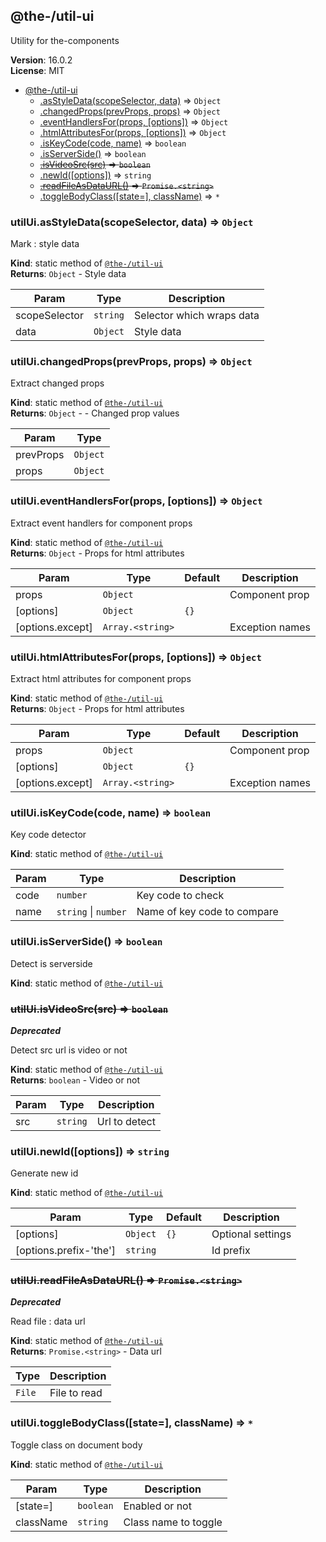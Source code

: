 <!--- Code generated by @the-/script-doc. DO NOT EDIT. -->

<a name="module_@the-/util-ui"></a>

## @the-/util-ui
Utility for the-components

**Version**: 16.0.2  
**License**: MIT  

* [@the-/util-ui](#module_@the-/util-ui)
    * [.asStyleData(scopeSelector, data)](#module_@the-/util-ui.asStyleData) ⇒ <code>Object</code>
    * [.changedProps(prevProps, props)](#module_@the-/util-ui.changedProps) ⇒ <code>Object</code>
    * [.eventHandlersFor(props, [options])](#module_@the-/util-ui.eventHandlersFor) ⇒ <code>Object</code>
    * [.htmlAttributesFor(props, [options])](#module_@the-/util-ui.htmlAttributesFor) ⇒ <code>Object</code>
    * [.isKeyCode(code, name)](#module_@the-/util-ui.isKeyCode) ⇒ <code>boolean</code>
    * [.isServerSide()](#module_@the-/util-ui.isServerSide) ⇒ <code>boolean</code>
    * ~~[.isVideoSrc(src)](#module_@the-/util-ui.isVideoSrc) ⇒ <code>boolean</code>~~
    * [.newId([options])](#module_@the-/util-ui.newId) ⇒ <code>string</code>
    * ~~[.readFileAsDataURL()](#module_@the-/util-ui.readFileAsDataURL) ⇒ <code>Promise.&lt;string&gt;</code>~~
    * [.toggleBodyClass([state&#x3D;], className)](#module_@the-/util-ui.toggleBodyClass) ⇒ <code>\*</code>

<a name="module_@the-/util-ui.asStyleData"></a>

### utilUi.asStyleData(scopeSelector, data) ⇒ <code>Object</code>
Mark  : style data

**Kind**: static method of [<code>@the-/util-ui</code>](#module_@the-/util-ui)  
**Returns**: <code>Object</code> - Style data  

| Param | Type | Description |
| --- | --- | --- |
| scopeSelector | <code>string</code> | Selector which wraps data |
| data | <code>Object</code> | Style data |

<a name="module_@the-/util-ui.changedProps"></a>

### utilUi.changedProps(prevProps, props) ⇒ <code>Object</code>
Extract changed props

**Kind**: static method of [<code>@the-/util-ui</code>](#module_@the-/util-ui)  
**Returns**: <code>Object</code> - - Changed prop values  

| Param | Type |
| --- | --- |
| prevProps | <code>Object</code> | 
| props | <code>Object</code> | 

<a name="module_@the-/util-ui.eventHandlersFor"></a>

### utilUi.eventHandlersFor(props, [options]) ⇒ <code>Object</code>
Extract event handlers for component props

**Kind**: static method of [<code>@the-/util-ui</code>](#module_@the-/util-ui)  
**Returns**: <code>Object</code> - Props for html attributes  

| Param | Type | Default | Description |
| --- | --- | --- | --- |
| props | <code>Object</code> |  | Component prop |
| [options] | <code>Object</code> | <code>{}</code> |  |
| [options.except] | <code>Array.&lt;string&gt;</code> |  | Exception names |

<a name="module_@the-/util-ui.htmlAttributesFor"></a>

### utilUi.htmlAttributesFor(props, [options]) ⇒ <code>Object</code>
Extract html attributes for component props

**Kind**: static method of [<code>@the-/util-ui</code>](#module_@the-/util-ui)  
**Returns**: <code>Object</code> - Props for html attributes  

| Param | Type | Default | Description |
| --- | --- | --- | --- |
| props | <code>Object</code> |  | Component prop |
| [options] | <code>Object</code> | <code>{}</code> |  |
| [options.except] | <code>Array.&lt;string&gt;</code> |  | Exception names |

<a name="module_@the-/util-ui.isKeyCode"></a>

### utilUi.isKeyCode(code, name) ⇒ <code>boolean</code>
Key code detector

**Kind**: static method of [<code>@the-/util-ui</code>](#module_@the-/util-ui)  

| Param | Type | Description |
| --- | --- | --- |
| code | <code>number</code> | Key code to check |
| name | <code>string</code> \| <code>number</code> | Name of key code to compare |

<a name="module_@the-/util-ui.isServerSide"></a>

### utilUi.isServerSide() ⇒ <code>boolean</code>
Detect is serverside

**Kind**: static method of [<code>@the-/util-ui</code>](#module_@the-/util-ui)  
<a name="module_@the-/util-ui.isVideoSrc"></a>

### ~~utilUi.isVideoSrc(src) ⇒ <code>boolean</code>~~
***Deprecated***

Detect src url is video or not

**Kind**: static method of [<code>@the-/util-ui</code>](#module_@the-/util-ui)  
**Returns**: <code>boolean</code> - Video or not  

| Param | Type | Description |
| --- | --- | --- |
| src | <code>string</code> | Url to detect |

<a name="module_@the-/util-ui.newId"></a>

### utilUi.newId([options]) ⇒ <code>string</code>
Generate new id

**Kind**: static method of [<code>@the-/util-ui</code>](#module_@the-/util-ui)  

| Param | Type | Default | Description |
| --- | --- | --- | --- |
| [options] | <code>Object</code> | <code>{}</code> | Optional settings |
| [options.prefix-'the'] | <code>string</code> |  | Id prefix |

<a name="module_@the-/util-ui.readFileAsDataURL"></a>

### ~~utilUi.readFileAsDataURL() ⇒ <code>Promise.&lt;string&gt;</code>~~
***Deprecated***

Read file  : data url

**Kind**: static method of [<code>@the-/util-ui</code>](#module_@the-/util-ui)  
**Returns**: <code>Promise.&lt;string&gt;</code> - Data url  

| Type | Description |
| --- | --- |
| <code>File</code> | File to read |

<a name="module_@the-/util-ui.toggleBodyClass"></a>

### utilUi.toggleBodyClass([state&#x3D;], className) ⇒ <code>\*</code>
Toggle class on document body

**Kind**: static method of [<code>@the-/util-ui</code>](#module_@the-/util-ui)  

| Param | Type | Description |
| --- | --- | --- |
| [state=] | <code>boolean</code> | Enabled or not |
| className | <code>string</code> | Class name to toggle |

